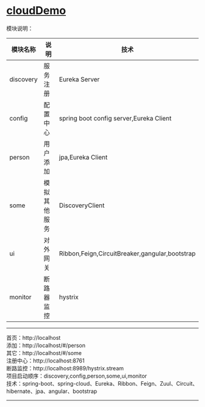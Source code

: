 # [cloudDemo](https://github.com/shuchun/bootExample/tree/master/cloudDemo)  

模块说明：

  模块名称   |     说明      |  技术
  ---------- |  ------------ |  ----------
  discovery  |    服务注册   |  Eureka Server
  config     |    配置中心   |  spring boot config server,Eureka Client
  person     |    用户添加   |  jpa,Eureka Client
  some       |    模拟其他服务 | DiscoveryClient
  ui         |    对外网关   |  Ribbon,Feign,CircuitBreaker,gangular,bootstrap
  monitor    |    断路器监控 |  hystrix
----
首页：http://localhost    
添加：http://localhost/#/person    
其它：http://localhost/#/some    
注册中心：http://localhost:8761    
断路监控：http://localhost:8989/hystrix.stream    
项目启动顺序：discovery,config,person,some,ui,monitor    
技术：spring-boot、spring-cloud、Eureka、Ribbon、Feign、Zuul、Circuit、hibernate、jpa、angular、bootstrap    

----  